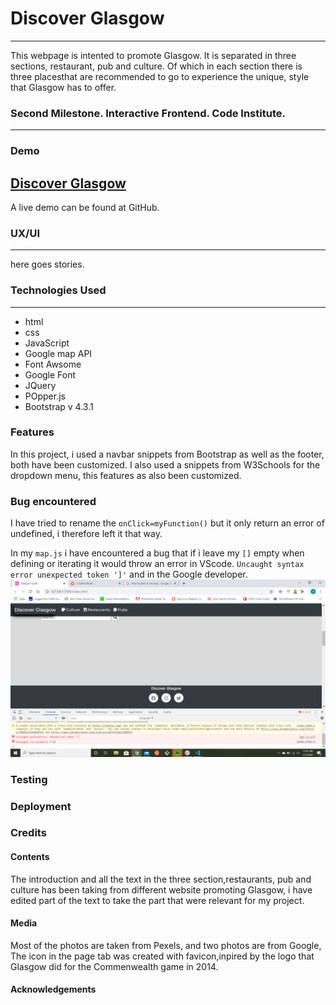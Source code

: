 # Discover Glasgow
---
This webpage is intented to promote Glasgow. It is separated in three sections,
restaurant, pub and culture. Of which in each section there is three placesthat are 
 recommended to go to experience the unique, style that Glasgow has to offer.
### **Second Milestone. Interactive Frontend. Code Institute.**
---

 ### Demo
 [Discover Glasgow](https://mrsebastino.github.io/Second-milestone/ "Discover Glasgow")
 ---
A live demo can be found at GitHub.  

### UX/UI
---
here goes stories.



### Technologies Used
---

* html 
* css 
* JavaScript
* Google map API
* Font Awsome
* Google Font
* JQuery
* POpper.js
* Bootstrap v 4.3.1

### Features
 In this project, i used a navbar snippets from Bootstrap as well as the footer, both
 have been customized. I also used a snippets from W3Schools for the dropdown menu, this features as also been customized.

### Bug encountered
I have tried to rename the `onClick=myFunction()` but it only return an error of undefined, i therefore left it that way.

In my `map.js` i have encountered a bug that if i leave my `[]` empty when defining or iterating it would throw an error in VScode. `Uncaught syntax error unexpected token ']'` and in the Google developer.
![Eroor Screen shot](assets/images/2020-03-01.png)

### Testing



### Deployment


### Credits

#### Contents

The introduction and all the text in the three section,restaurants, pub and culture has been taking from different website promoting Glasgow, i have edited part of the text to take the part that were relevant for my project.

#### Media

Most of the photos are taken from Pexels, and two photos are from Google,
The icon in the page tab was created with favicon,inpired by the logo that Glasgow did for the Commenwealth game in 2014.

#### Acknowledgements



